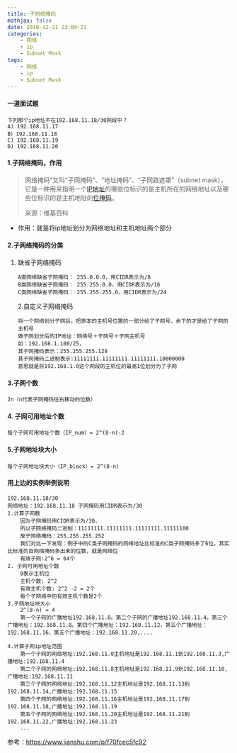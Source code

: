 ```yaml
---
title: 子网络掩码
mathjax: false
date: 2018-12-21 23:09:21
categories:
    - 网络
    - ip
    - Subnet Mask
tags:
    - 网络
    - ip
    - Subnet Mask
---
```


#### 一道面试题

```
下列那个ip地址不在192.168.11.18/30网段中？
A) 192.168.11.17
B）192.168.11.18
C) 192.168.11.19
D) 192.168.11.20
```

#### 1.子网络掩码，作用

> 网络掩码”又叫“子网掩码”、“地址掩码”、“子网路遮罩”（subnet mask），它是一种用来指明一个[IP地址](https://zh.wikipedia.org/wiki/IP%E5%9C%B0%E5%9D%80)的哪些位标识的是主机所在的网络地址以及哪些位标识的是主机地址的[位掩码](https://zh.wikipedia.org/wiki/%E6%8E%A9%E7%A0%81)。
>
> 来源：维基百科

* 作用：就是将ip地址划分为网络地址和主机地址两个部分

<!-- more -->

#### 2.子网络掩码的分类

1. 缺省子网络掩码

   ```
   A类网络缺省子网掩码： 255.0.0.0，用CIDR表示为/8
   B类网络缺省子网掩码： 255.255.0.0，用CIDR表示为/16
   C类网络缺省子网掩码： 255.255.255.0，用CIDR表示为/24   
   ```

   2.自定义子网络掩码

   ```
   将一个网络划分子网后，把原本的主机号位置的一部分给了子网号，余下的才是给了子网的主机号
   做子网划分后的IP地址：网络号＋子网号＋子网主机号
   如：192.168.1.100/25，
   其子网掩码表示：255.255.255.128
   其子网掩码二进制表示:11111111.11111111.11111111.10000000
   意思就是将192.168.1.0这个网段的主机位的最高1位划分为了子网
   ```

#### 3.子网个数

```
2n（n代表子网掩码往右移动的位数）
```

#### 4. 子网可用地址个数

```
每个子网可用地址个数（IP_num）= 2^(8-n)-2
```

#### 5.子网地址块大小

```
每个子网地址块大小（IP_block）= 2^(8-n)
```



#### 用上边的实例举例说明

```
192.168.11.18/30
网络地址：192.168.11.18 子网掩码用CIDR表示为/30
1.计算子网数
    因为子网掩码用CIDR表示为/30，
    所以子网络掩码二进制：11111111.11111111.11111111.11111100
    故子网络掩码：255.255.255.252
    我们对比一下发现：例子中的C类子网掩码的网络地址比标准的C类子网掩码多了6位，其实比标准的自网络掩码多出来的位数，就是网络位
    有效子网:2^6 = 64个
2. 子网可用地址个数
	0表示主机位
	主机个数: 2^2
	有效主机个数: 2^2 -2 = 2个 
	每个子网络中的有效主机个数是2个
3.子网地址块大小
	2^(8-n) = 4
	第一个子网的广播地址192.168.11.0。第二个子网的广播地址192.168.11.4。第三个广播地址：192.168.11.8。第四个广播地址：192.168.11.12，第五个广播地址：192.168.11.16，第五个广播地址：192.168.11.20,....

4.计算子网ip地址范围
	第一个子网的网络地址:192.168.11.0主机地址是192.168.11.1到192.168.11.3,广播地址:192.168.11.4
	第二个子网的网络地址:192.168.11.8主机地址是192.168.11.9到192.168.11.10,广播地址:192.168.11.11
	第三个子网的网络地址:192.168.11.12主机地址是192.168.11.13到192.168.11.14,广播地址:192.168.11.15
	第四个子网的网络地址:192.168.11.16主机地址是192.168.11.17到192.168.11.18,广播地址:192.168.11.19
	第五个子网的网络地址:192.168.11.20主机地址是192.168.11.21到192.168.11.22,广播地址:192.168.11.23
	...

```

参考：<https://www.jianshu.com/p/f70fcec5fc92>